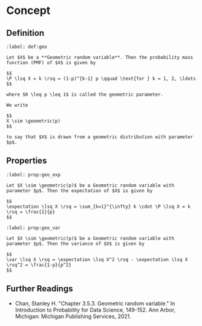 # Concept

## Definition

```{prf:definition} Geometric Distribution
:label: def:geo

Let $X$ be a **Geometric random variable**. Then the probability mass function (PMF) of $X$ is given by

$$
\P \lsq X = k \rsq = (1-p)^{k-1} p \qquad \text{for } k = 1, 2, \ldots
$$

where $0 \leq p \leq 1$ is called the geometric parameter.

We write

$$
X \sim \geometric(p)
$$

to say that $X$ is drawn from a geometric distribution with parameter $p$.
```

## Properties

```{prf:property} Expectation of Geometric Distribution
:label: prop:geo_exp

Let $X \sim \geometric(p)$ be a Geometric random variable with parameter $p$. Then the expectation of $X$ is given by

$$
\expectation \lsq X \rsq = \sum_{k=1}^{\infty} k \cdot \P \lsq X = k \rsq = \frac{1}{p}
$$
```

```{prf:property} Variance of Geometric Distribution
:label: prop:geo_var

Let $X \sim \geometric(p)$ be a Geometric random variable with parameter $p$. Then the variance of $X$ is given by

$$
\var \lsq X \rsq = \expectation \lsq X^2 \rsq - \expectation \lsq X \rsq^2 = \frac{1-p}{p^2}
$$
```

## Further Readings

- Chan, Stanley H. "Chapter 3.5.3. Geometric random variable." In Introduction to Probability for Data Science, 149-152. Ann Arbor, Michigan: Michigan Publishing Services, 2021.